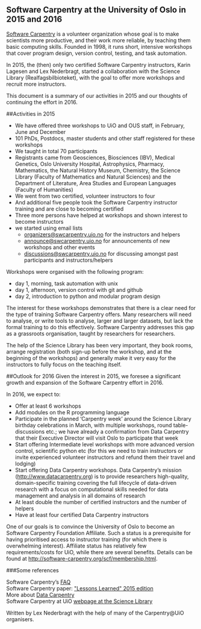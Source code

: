 Software Carpentry at the University of Oslo in 2015 and 2016
------------------------------------------------------------

[Software Carpentry](http://software-carpentry.org) is a volunteer organization whose goal is to make scientists more productive, and their work more reliable, by teaching them basic computing skills. Founded in 1998, it runs short, intensive workshops that cover program design, version control, testing, and task automation.

In 2015, the (then) only two certified Software Carpentry instructors, Karin Lagesen and Lex Nederbragt, started a collaboration with the Science Library (Realfagsbilbioteket), with the goal to offer more workshops and recruit more instructors.

This document is a summary of our activities in 2015 and our thoughts of continuing the effort in 2016.


##Activities in 2015

* We have offered three workshops to UiO and OUS staff, in February, June and December
* 101 PhDs, Postdocs, master students and other staff registered for these workshops
* We taught in total 70 participants
* Registrants came from Geosciences, Biosciences (IBV), Medical Genetics, Oslo University Hospital, Astrophysics, Pharmacy, Mathematics, the Natural History Museum, Chemistry, the Science Library (Faculty of Mathematics and Natural Sciences) and the Department of Literature, Area Studies and European Languages (Faculty of Humanities)
* We went from two certified, volunteer instructors to four
* And additional five people took the Software Carpentry instructor training and are close to becoming certified
* Three more persons have helped at workshops and shown interest to become instructors
* we started using email lists
  * organizers@swcarpentry.uio.no for the instructors and helpers
  * announce@swcarpentry.uio.no for announcements of new workshops and other events
  * discussions@swcarpentry.uio.no for discussing amongst past participants and instructors/helpers

Workshops were organised with the following program:

* day 1, morning, task automation with unix
* day 1, afternoon, version control with git and github
* day 2, introduction to python and modular program design


The interest for these workshops demonstrates that there is a clear need for the type of training Software Carpentry offers. Many researchers will need to analyse, or write tools to analyse, larger and larger datasets, but lack the formal training to do this effectively. Software Carpentry addresses this gap as a grassroots organisation, taught by researchers for researchers.

The help of the Science Library has been very important, they book rooms, arrange registration (both sign-up before the workshop, and at the beginning of the workshops) and generally make it very easy for the instructors to fully focus on the teaching itself.


##Outlook for 2016
Given the interest in 2015, we foresee a significant growth and expansion of the Software Carpentry effort in 2016.


In 2016, we expect to:

* Offer at least 6 workshops
* Add modules on the R programming language
* Participate in the planned ‘Carpentry week’ around the Science Library birthday celebrations in March, with multiple workshops, round table-discussions etc.; we have already a confirmation from Data Carpentry that their Executive Director will visit Oslo to participate that week
* Start offering Intermediate level workshops with more advanced version control, scientific python etc (for this we need to train instructors or invite experienced volunteer instructors and refund them their travel and lodging)
* Start offering Data Carpentry workshops. Data Carpentry’s mission (http://www.datacarpentry.org) is to provide researchers high-quality, domain-specific training covering the full lifecycle of data-driven research with a focus on computational skills needed for data management and analysis in all domains of research
* At least double the number of certified instructors and the number of helpers
* Have at least four certified Data Carpentry instructors

One of our goals is to convince the University of Oslo to become an Software Carpentry Foundation Affiliate. Such a status is a prerequisite for having prioritised access to instructor training (for which there is overwhelming interest). Affiliate status has relatively few requirements/costs for UiO, while there are several benefits. Details can be found at http://software-carpentry.org/scf/membership.html.


###Some references

Software Carpentry’s [FAQ](http://software-carpentry.org/faq.html)  
Software Carpentry paper: ["Lessons Learned" 2015 edition](http://f1000research.com/articles/3-62/v2)  
More about [Data Carpentry](http://www.datacarpentry.org/about/)  
Software Carpentry at UiO [webpage at the Science Library](http://www.ub.uio.no/english/courses/other/software-carpentry/)

Written by Lex Nederbragt with the help of many of the Carpentry@UiO organisers.